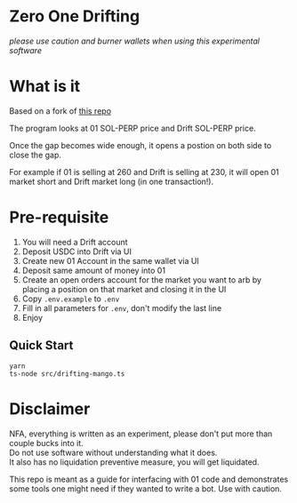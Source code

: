 # Zero One Drifting

*please use caution and burner wallets when using this experimental software*

# What is it

Based on a fork of [this repo](https://github.com/chenwainuo/drifting-mango/tree/master/src)

The program looks at 01 SOL-PERP price and Drift SOL-PERP price. 

Once the gap becomes wide enough, it opens a postion on both side to close the gap.

For example if 01 is selling at 260 and Drift is selling at 230, it will open 01 market short and Drift market long (in one transaction!).

# Pre-requisite

1. You will need a Drift account
2. Deposit USDC into Drift via UI
3. Create new 01 Account in the same wallet via UI
4. Deposit same amount of money into 01
5. Create an open orders account for the market you want to arb by placing a position on that market and closing it in the UI
6. Copy `.env.example` to `.env`
7. Fill in all parameters for `.env`, don't modify the last line
8. Enjoy 

Quick Start
----
```
yarn
ts-node src/drifting-mango.ts
```

# Disclaimer

NFA, everything is written as an experiment, please don't put more than couple bucks into it.  
Do not use software without understanding what it does.  
It also has no liquidation preventive measure, you will get liquidated.

This repo is meant as a guide for interfacing with 01 code and demonstrates some tools one might need if they wanted to write a bot.
Use with caution.